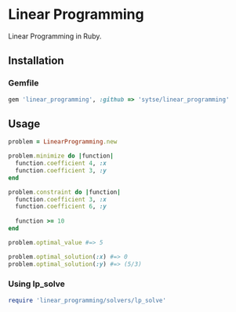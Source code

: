 # Linear Programming
Linear Programming in Ruby.

## Installation

### Gemfile
```ruby
gem 'linear_programming', :github => 'sytse/linear_programming'
```

## Usage
```ruby
problem = LinearProgramming.new

problem.minimize do |function|    
  function.coefficient 4, :x
  function.coefficient 3, :y
end

problem.constraint do |function|
  function.coefficient 3, :x
  function.coefficient 6, :y
  
  function >= 10
end

problem.optimal_value #=> 5

problem.optimal_solution(:x) #=> 0
problem.optimal_solution(:y) #=> (5/3)
```

### Using lp_solve
```ruby
require 'linear_programming/solvers/lp_solve'
```




